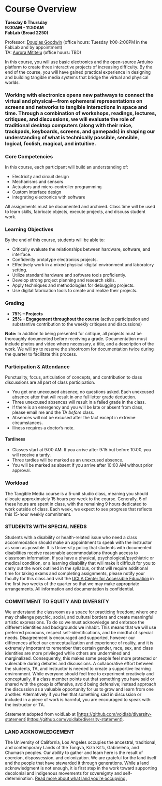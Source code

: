 # Course Overview

**Tuesday & Thursday**\
**9:00AM - 11:50AM**\
**FabLab (Broad 2250)**

Professor: [Douglas Goodwin](mailto:dgoodwin@gmail.com)  (office hours: Tuesday 1:00-2:00PM in the FabLab and by appointment)\
TA: [Aurora Mititelu](mailto:ucaurora95@g.ucla.edu) (office hours: TBD)

In this course, you will use basic electronics and the open-source Arduino platform to create three interactive projects of increasing difficulty. By the end of the course, you will have gained practical experience in designing and building tangible media systems that bridge the virtual and physical worlds.

### Working with electronics opens new pathways to connect the virtual and physical—from ephemeral representations on screens and networks to tangible interactions in space and time. Through a combination of workshops, readings, lectures, critiques, and discussions, we will evaluate the role of traditional desktop computers (along with their mice, trackpads, keyboards, screens, and gamepads) in shaping our understanding of what is technically possible, sensible, logical, foolish, magical, and intuitive.

### Core Competencies

In this course, each participant will build an understanding of:

* Electricity and circuit design
* Mechanisms and sensors
* Actuators and micro-controller programming
* Custom interface design
* Integrating electronics with software

All assignments must be documented and archived. Class time will be used to learn skills, fabricate objects, execute projects, and discuss student work.

### Learning Objectives

By the end of this course, students will be able to:

* Critically evaluate the relationships between hardware, software, and interface.
* Confidently prototype electronics projects.
* Effectively work in a mixed physical-digital environment and laboratory setting.
* Utilize standard hardware and software tools proficiently.
* Develop strong project planning and research skills.
* Apply techniques and methodologies for debugging projects.
* Use digital fabrication tools to create and realize their projects.

### Grading

* **75% – Projects**
* **25% – Engagement throughout the course** (active participation and substantive contribution to the weekly critiques and discussions)

**Note:** In addition to being presented for critique, all projects must be thoroughly documented before receiving a grade. Documentation must include photos and video where necessary, a title, and a description of the work. We will try to reserve the shootroom for documentation twice during the quarter to facilitate this process.

### Participation & Attendance

Punctuality, focus, articulation of concepts, and contribution to class discussions are all part of class participation.

* You get one unexcused absence, no questions asked. Each unexcused absence after that will result in one full letter grade deduction.
* Three unexcused absences will result in a failed grade in the class.
* If there is an emergency and you will be late or absent from class, please email me and the TA _before_ class.
* Absences will not be excused after the fact except in extreme circumstances.
* Illness requires a doctor’s note.

#### Tardiness

* Classes start at 9:00 AM. If you arrive after 9:15 but before 10:00, you will receive a tardy.
* Three tardies will be marked as an unexcused absence.
* You will be marked as absent if you arrive after 10:00 AM without prior approval.

### Workload

The Tangible Media course is a 5-unit studio class, meaning you should allocate approximately 15 hours per week to the course. Generally, 6 of these hours are spent in class, with the remaining 9 hours dedicated to work outside of class. Each week, we expect to see progress that reflects this 15-hour weekly commitment.

### STUDENTS WITH SPECIAL NEEDS

Students with a disability or health-related issue who need a class accommodation should make an appointment to speak with the instructor as soon as possible. It is University policy that students with documented disabilities receive reasonable accommodations through access to classroom information. If you have a physical, psychological/psychiatric or medical condition, or a learning disability that will make it difficult for you to carry out the work outlined in the syllabus, or that will require additional time for taking exams and completing assignments, please notify your faculty for this class and visit the [UCLA Center for Accessible Education](https://www.cae.ucla.edu/) in the first two weeks of the quarter so that we may make appropriate arrangements. All information and documentation is confidential.

### COMMITMENT TO EQUITY AND DIVERSITY

We understand the classroom as a space for practicing freedom; where one may challenge psychic, social, and cultural borders and create meaningful artistic expressions. To do so we must acknowledge and embrace the different identities and backgrounds we inhabit. This means that we will use preferred pronouns, respect self-identifications, and be mindful of special needs. Disagreement is encouraged and supported, however our differences affect our conceptualization and experience of reality, and it is extremely important to remember that certain gender, race, sex, and class identities are more privileged while others are undermined and marginalized. Consequently, this makes some people feel more protected or vulnerable during debates and discussions. A collaborative effort between the students, TA, and instructor is needed to create a supportive learning environment. While everyone should feel free to experiment creatively and conceptually, if a class member points out that something you have said or shared with the group is offensive, avoid being defensive; instead approach the discussion as a valuable opportunity for us to grow and learn from one another. Alternatively if you feel that something said in discussion or included in a piece of work is harmful, you are encouraged to speak with the instructor or TA.

Statement adopted from voidLab at [https://github.com/voidlab/diversity-statement](https://github.com/voidlab/diversity-statement).

### LAND ACKNOWLEDGEMENT

The University of California, Los Angeles occupies the ancestral, traditional, and contemporary Lands of the Tongva, Kizh Kit’c, Gabrieleño, and Chumash peoples. Our ability to gather and learn here is the result of coercion, dispossession, and colonization. We are grateful for the land itself and the people that have stewarded it through generations. While a land acknowledgment is not enough, it is first step in the work toward supporting decolonial and indigenous movements for sovereignty and self-determination. [Read more about what land you’re occupying.](https://native-land.ca/)
